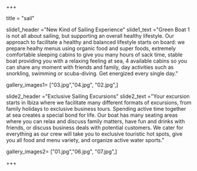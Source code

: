 +++

title = "sail"


slide1_header ="New Kind of Sailing Experience"
slide1_text ="Green Boat 1 is not all about sailing, but supporting an overall healthy lifestyle. Our approach to facilitate a healthy and balanced lifestyle starts on board: we prepare healhy menus using organic food and super foods, extremely comfortable sleeping cabins to give you many hours of sack time, stable boat providing you with a relaxing feeling at sea, 4 available cabins so you can share any moment with friends and family, day activities such as snorkling, swimming or scuba-diving. Get energized every single day."


gallery_images1= ["03.jpg","04.jpg", "02.jpg",]

slide2_header ="Exclusive Sailing Excursions"
slide2_text ="Your excursion starts in Ibiza where we facilitate many different formats of excursions, from family holidays to exclusive business tours. Spending active time together at sea creates a special bond for life. Our boat has many seating areas where you can relax and discuss family matters, have fun and drinks with friends, or discuss business deals with potential customers. We cater for everything as our crew will take you to exclusive touristic hot spots, give you all food and menu variety, and organize active water sports."

gallery_images2= ["01.jpg","06.jpg", "07.jpg",]

+++

